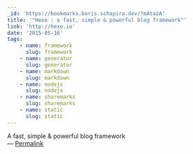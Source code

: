 ```yaml
---
_id: 'https://bookmarks.boris.schapira.dev/?mAtazA'
title: '"Hexo : a fast, simple & powerful blog framework"'
link: 'http://hexo.io'
date: '2015-05-16'
tags:
    - name: framework
      slug: framework
    - name: generator
      slug: generator
    - name: markdown
      slug: markdown
    - name: nodejs
      slug: nodejs
    - name: sharemarks
      slug: sharemarks
    - name: static
      slug: static
---
```


A fast, simple &amp; powerful blog framework <br>&#8212;
<a href="https://bookmarks.boris.schapira.dev/?mAtazA" title="Permalink">Permalink</a>
